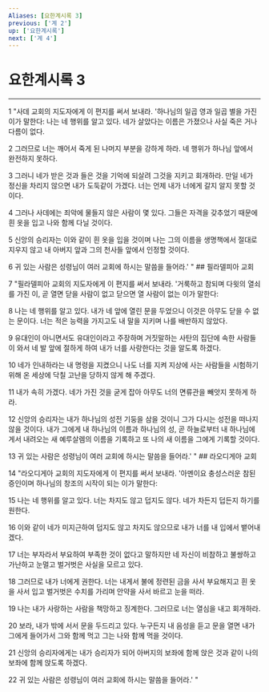 ```yaml
---
Aliases: [요한계시록 3]
previous: ['계 2']
up: ['요한계시록']
next: ['계 4']
---
```

# 요한계시록 3

***


1 "사데 교회의 지도자에게 이 편지를 써서 보내라. '하나님의 일곱 영과 일곱 별을 가진 이가 말한다: 나는 네 행위를 알고 있다. 네가 살았다는 이름은 가졌으나 사실 죽은 거나 다름이 없다. 

2 그러므로 너는 깨어서 죽게 된 나머지 부분을 강하게 하라. 네 행위가 하나님 앞에서 완전하지 못하다. 

3 그러니 네가 받은 것과 들은 것을 기억에 되살려 그것을 지키고 회개하라. 만일 네가 정신을 차리지 않으면 내가 도둑같이 가겠다. 너는 언제 내가 너에게 갈지 알지 못할 것이다. 

4 그러나 사데에는 죄악에 물들지 않은 사람이 몇 있다. 그들은 자격을 갖추었기 때문에 흰 옷을 입고 나와 함께 다닐 것이다. 

5 신앙의 승리자는 이와 같이 흰 옷을 입을 것이며 나는 그의 이름을 생명책에서 절대로 지우지 않고 내 아버지 앞과 그의 천사들 앞에서 인정할 것이다. 

6 귀 있는 사람은 성령님이 여러 교회에 하시는 말씀을 들어라.' " ## 필라델피아 교회 

7 "필라델피아 교회의 지도자에게 이 편지를 써서 보내라. '거룩하고 참되며 다윗의 열쇠를 가진 이, 곧 열면 닫을 사람이 없고 닫으면 열 사람이 없는 이가 말한다: 

8 나는 네 행위를 알고 있다. 내가 네 앞에 열린 문을 두었으니 이것은 아무도 닫을 수 없는 문이다. 너는 적은 능력을 가지고도 내 말을 지키며 나를 배반하지 않았다. 

9 유대인이 아니면서도 유대인이라고 주장하며 거짓말하는 사탄의 집단에 속한 사람들이 와서 네 발 앞에 절하게 하여 내가 너를 사랑한다는 것을 알도록 하겠다. 

10 네가 인내하라는 내 명령을 지켰으니 나도 너를 지켜 지상에 사는 사람들을 시험하기 위해 온 세상에 닥칠 고난을 당하지 않게 해 주겠다. 

11 내가 속히 가겠다. 네가 가진 것을 굳게 잡아 아무도 너의 면류관을 빼앗지 못하게 하라. 

12 신앙의 승리자는 내가 하나님의 성전 기둥을 삼을 것이니 그가 다시는 성전을 떠나지 않을 것이다. 내가 그에게 내 하나님의 이름과 하나님의 성, 곧 하늘로부터 내 하나님에게서 내려오는 새 예루살렘의 이름을 기록하고 또 나의 새 이름을 그에게 기록할 것이다. 

13 귀 있는 사람은 성령님이 여러 교회에 하시는 말씀을 들어라.' " ## 라오디게아 교회 

14 "라오디게아 교회의 지도자에게 이 편지를 써서 보내라. '아멘이요 충성스러운 참된 증인이며 하나님의 창조의 시작이 되는 이가 말한다: 

15 나는 네 행위를 알고 있다. 너는 차지도 않고 덥지도 않다. 네가 차든지 덥든지 하기를 원한다. 

16 이와 같이 네가 미지근하여 덥지도 않고 차지도 않으므로 내가 너를 내 입에서 뱉어내겠다. 

17 너는 부자라서 부요하여 부족한 것이 없다고 말하지만 네 자신이 비참하고 불쌍하고 가난하고 눈멀고 벌거벗은 사실을 모르고 있다. 

18 그러므로 내가 너에게 권한다. 너는 내게서 불에 정련된 금을 사서 부요해지고 흰 옷을 사서 입고 벌거벗은 수치를 가리며 안약을 사서 바르고 눈을 떠라. 

19 나는 내가 사랑하는 사람을 책망하고 징계한다. 그러므로 너는 열심을 내고 회개하라. 

20 보라, 내가 밖에 서서 문을 두드리고 있다. 누구든지 내 음성을 듣고 문을 열면 내가 그에게 들어가서 그와 함께 먹고 그는 나와 함께 먹을 것이다. 

21 신앙의 승리자에게는 내가 승리자가 되어 아버지의 보좌에 함께 앉은 것과 같이 나의 보좌에 함께 앉도록 하겠다. 

22 귀 있는 사람은 성령님이 여러 교회에 하시는 말씀을 들어라.' "
